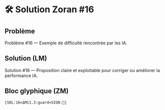 # 🛠️ Solution Zoran #16

## Problème
Problème #16 — Exemple de difficulté rencontrée par les IA.

## Solution (LM)
Solution #16 — Proposition claire et exploitable pour corriger ou améliorer la performance IA.

## Bloc glyphique (ZM)
```
⟦SOL:16⋄ΔM11.3:guard⋄SIGN:🦋⟧
```
